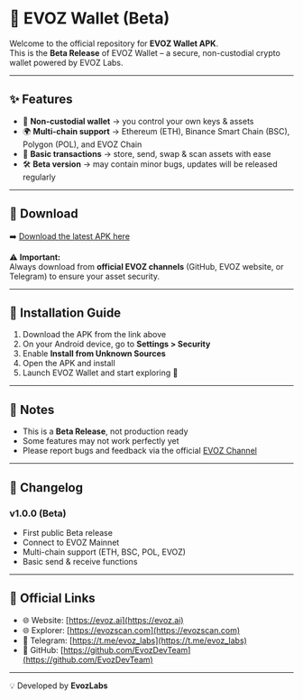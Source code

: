 # 🚀 EVOZ Wallet (Beta)

Welcome to the official repository for **EVOZ Wallet APK**.  
This is the **Beta Release** of EVOZ Wallet – a secure, non-custodial crypto wallet powered by EVOZ Labs.

---

## ✨ Features
- 🔑 **Non-custodial wallet** → you control your own keys & assets  
- 🌍 **Multi-chain support** → Ethereum (ETH), Binance Smart Chain (BSC), Polygon (POL), and EVOZ Chain  
- 💸 **Basic transactions** → store, send, swap & scan assets with ease  
- 🛠️ **Beta version** → may contain minor bugs, updates will be released regularly  

---

## 📲 Download
➡️ [Download the latest APK here](https://github.com/EvozDevTeam/evoz-apk/releases/download/v1.0.0/Evoz-release-beta-v-1.apk) 


⚠️ **Important:**  
Always download from **official EVOZ channels** (GitHub, EVOZ website, or Telegram) to ensure your asset security.  

---

## 📖 Installation Guide
1. Download the APK from the link above  
2. On your Android device, go to **Settings > Security**  
3. Enable **Install from Unknown Sources**  
4. Open the APK and install  
5. Launch EVOZ Wallet and start exploring 🚀  

---

## 📌 Notes
- This is a **Beta Release**, not production ready  
- Some features may not work perfectly yet  
- Please report bugs and feedback via the official [EVOZ Channel](https://t.me/evoz_labs)  

---

## 📝 Changelog
### v1.0.0 (Beta)
- First public Beta release  
- Connect to EVOZ Mainnet  
- Multi-chain support (ETH, BSC, POL, EVOZ)  
- Basic send & receive functions  

---

## 🔗 Official Links
- 🌐 Website: [https://evoz.ai](https://evoz.ai)
- 🌐 Explorer: [https://evozscan.com](https://evozscan.com)
- 📢 Telegram: [https://t.me/evoz_labs](https://t.me/evoz_labs)
- 🐙 GitHub: [https://github.com/EvozDevTeam](https://github.com/EvozDevTeam)  

---

💡 Developed by **EvozLabs**
